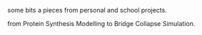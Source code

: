some bits a pieces from personal and school projects.

from Protein Synthesis Modelling to Bridge Collapse Simulation.
